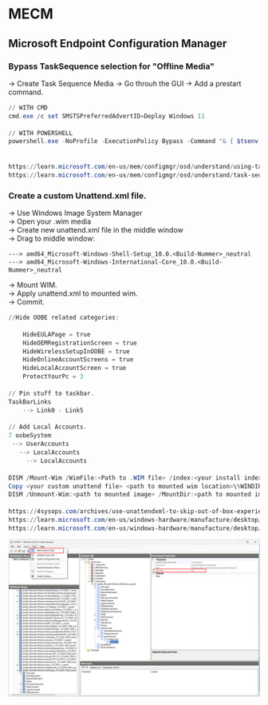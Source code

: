 # MECM
## Microsoft Endpoint Configuration Manager

### Bypass TaskSequence selection for "Offline Media"
-> Create Task Sequence Media
-> Go throuh the GUI
-> Add a prestart command.

```powershell
// WITH CMD
cmd.exe /c set SMSTSPreferredAdvertID=Deploy Windows 11

// WITH POWERSHELL
powershell.exe -NoProfile -ExecutionPolicy Bypass -Command "& { $tsenv = New-Object -COMObject Microsoft.SMS.TSEnvironment; $tsenv.Value('SMSTSPreferredAdvertID') = 'Deploy Windows 11' }"


https://learn.microsoft.com/en-us/mem/configmgr/osd/understand/using-task-sequence-variables
https://learn.microsoft.com/en-us/mem/configmgr/osd/understand/task-sequence-variables
```

### Create a custom Unattend.xml file.
-> Use Windows Image System Manager   
-> Open your .wim media   
-> Create new unattend.xml file in the middle window   
-> Drag to middle window:   
```
---> amd64_Microsoft-Windows-Shell-Setup_10.0.<Build-Nummer>_neutral   
---> amd64_Microsoft-Windows-International-Core_10.0.<Build-Nummer>_neutral   
```
-> Mount WIM.   
-> Apply unattend.xml to mounted wim.   
-> Commit.   

```powershell
//Hide OOBE related categories:

	HideEULAPage = true
	HideOEMRegistrationScreen = true
	HideWirelessSetupInOOBE = true
	HideOnlineAccountScreens = true
	HideLocalAccountScreen = true   
	ProtectYourPc = 3

// Pin stuff to taskbar.
TaskBarLinks
	--> Link0 - Link5

// Add Local Accounts.
7 oobeSystem
 --> UserAccounts
   --> LocalAccounts
     --> LocalAccounts

DISM /Mount-Wim /WimFile:<Path to .WIM file> /index:<your install index> MountDir:<path to mount dir>
Copy <your custom unattend file> <path to mounted wim location>\%WINDIR%\Panther\unattend.xml
DISM /Unmount-Wim:<path to mounted image> /MountDir:<path to mounted image> /Commit 

https://4sysops.com/archives/use-unattendxml-to-skip-out-of-box-experience-oobe-when-installing-windows-11/
https://learn.microsoft.com/en-us/windows-hardware/manufacture/desktop/windows-setup-automation-overview?view=windows-11
https://learn.microsoft.com/en-us/windows-hardware/manufacture/desktop/windows-setup-automation-overview?view=windows-11#implicit-answer-file-search-order
```

![image](_resources/useraccounts.png)